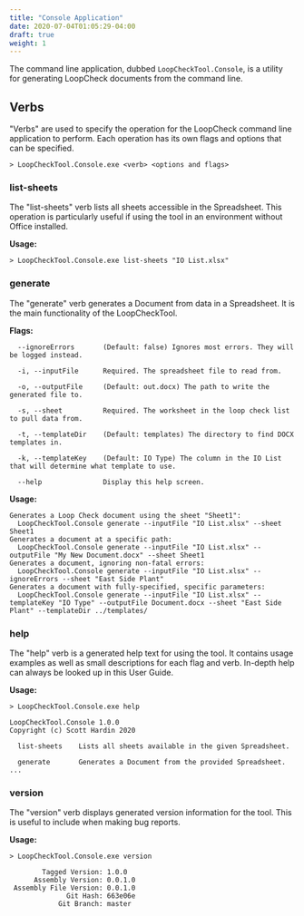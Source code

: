 ```yaml
---
title: "Console Application"
date: 2020-07-04T01:05:29-04:00
draft: true
weight: 1
---
```


The command line application, dubbed `LoopCheckTool.Console`, is a utility for generating LoopCheck documents from the command line.

## Verbs

"Verbs" are used to specify the operation for the LoopCheck command line application to perform. Each operation has its own flags and options that can be specified.

```shell
> LoopCheckTool.Console.exe <verb> <options and flags>
```

### list-sheets

The "list-sheets" verb lists all sheets accessible in the Spreadsheet. This operation is particularly useful if using the tool in an environment without Office installed.

**Usage:**

```shell
> LoopCheckTool.Console.exe list-sheets "IO List.xlsx"
```

### generate

The "generate" verb generates a Document from data in a Spreadsheet. It is the main functionality of the LoopCheckTool.

**Flags:**

```shell
  --ignoreErrors       (Default: false) Ignores most errors. They will be logged instead.

  -i, --inputFile      Required. The spreadsheet file to read from.

  -o, --outputFile     (Default: out.docx) The path to write the generated file to.

  -s, --sheet          Required. The worksheet in the loop check list to pull data from.

  -t, --templateDir    (Default: templates) The directory to find DOCX templates in.

  -k, --templateKey    (Default: IO Type) The column in the IO List that will determine what template to use.

  --help               Display this help screen.
```

**Usage:**

```shell
Generates a Loop Check document using the sheet "Sheet1":
  LoopCheckTool.Console generate --inputFile "IO List.xlsx" --sheet Sheet1
Generates a document at a specific path:
  LoopCheckTool.Console generate --inputFile "IO List.xlsx" --outputFile "My New Document.docx" --sheet Sheet1
Generates a document, ignoring non-fatal errors:
  LoopCheckTool.Console generate --inputFile "IO List.xlsx" --ignoreErrors --sheet "East Side Plant"
Generates a document with fully-specified, specific parameters:
  LoopCheckTool.Console generate --inputFile "IO List.xlsx" --templateKey "IO Type" --outputFile Document.docx --sheet "East Side Plant" --templateDir ../templates/
```

### help

The "help" verb is a generated help text for using the tool. It contains usage examples as well as small descriptions for each flag and verb. In-depth help can always be looked up in this User Guide.

**Usage:**

```shell
> LoopCheckTool.Console.exe help

LoopCheckTool.Console 1.0.0
Copyright (c) Scott Hardin 2020

  list-sheets    Lists all sheets available in the given Spreadsheet.

  generate       Generates a Document from the provided Spreadsheet.
...
```

### version

The "version" verb displays generated version information for the tool. This is useful to include when making bug reports.

**Usage:**

```shell
> LoopCheckTool.Console.exe version

        Tagged Version: 1.0.0
      Assembly Version: 0.0.1.0
 Assembly File Version: 0.0.1.0
              Git Hash: 663e06e
            Git Branch: master
```
